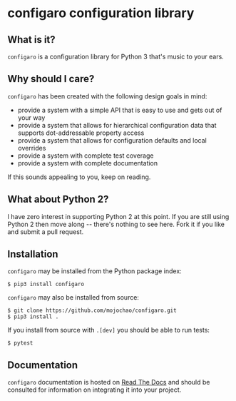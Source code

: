 configaro configuration library
===============================

What is it?
-----------

`configaro` is a configuration library for Python 3 that's music to your ears.

Why should I care?
------------------

`configaro` has been created with the following design goals in mind:

- provide a system with a simple API that is easy to use and gets out of your way
- provide a system that allows for hierarchical configuration data that supports dot-addressable property access 
- provide a system that allows for configuration defaults and local overrides
- provide a system with complete test coverage
- provide a system with complete documentation

If this sounds appealing to you, keep on reading.

What about Python 2?
--------------------

I have zero interest in supporting Python 2 at this point.  If you are still
using Python 2 then move along -- there's nothing to see here.  Fork it if you
like and submit a pull request.

Installation
------------

`configaro` may be installed from the Python package index:

    $ pip3 install configaro

`configaro` may also be installed from source:

    $ git clone https://github.com/mojochao/configaro.git
    $ pip3 install .

If you install from source with `.[dev]` you should be able to run tests:

    $ pytest

Documentation
-------------

`configaro` documentation is hosted on [Read The Docs](https://configaro.readthedocs.io/en/latest/)
and should be consulted for information on integrating it into your project.
